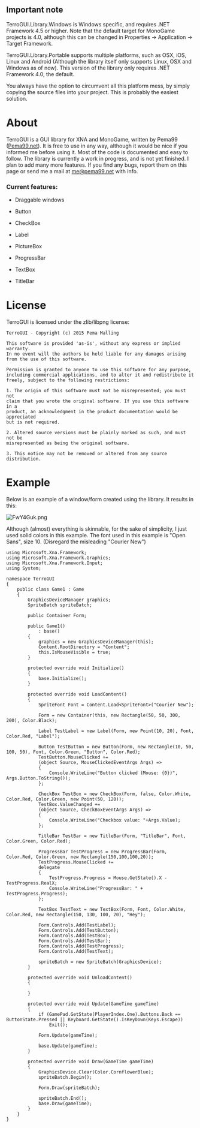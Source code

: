 ## Important note ##
TerroGUI.Library.Windows is Windows specific, and requires .NET Framework 4.5 or higher. Note that the default target for MonoGame projects is 4.0, although this can be changed in Properties -> Application -> Target Framework.

TerroGUI.Library.Portable supports multiple platforms, such as OSX, iOS, Linux and Android (Although the library itself only supports Linux, OSX and Windows as of now). This version of the library only requires .NET Framework 4.0, the default.

You always have the option to circumvent all this platform mess, by simply copying the source files into your project. This is probably the easiest solution.

# About #
TerroGUI is a GUI library for XNA and MonoGame, written by Pema99 ([Pema99.net](http://pema99.net)). It is free to use in any way, although it would be nice if you informed me before using it. Most of the code is documented and easy to follow.
The library is currently a work in progress, and is not yet finished. I plan to add many more features. If you find any bugs, report them on this page or send me a mail at me@pema99.net with info.
### Current features: ###

* Draggable windows

* Button

* CheckBox

* Label

* PictureBox

* ProgressBar

* TextBox

* TitleBar


# License #
TerroGUI is licensed under the zlib/libpng license:

    TerroGUI - Copyright (c) 2015 Pema Malling

    This software is provided 'as-is', without any express or implied warranty.
    In no event will the authors be held liable for any damages arising from the use of this software.

    Permission is granted to anyone to use this software for any purpose,
    including commercial applications, and to alter it and redistribute it 
    freely, subject to the following restrictions:

    1. The origin of this software must not be misrepresented; you must not
    claim that you wrote the original software. If you use this software in a 
    product, an acknowledgment in the product documentation would be appreciated 
    but is not required.

    2. Altered source versions must be plainly marked as such, and must not be 
    misrepresented as being the original software.

    3. This notice may not be removed or altered from any source distribution.


# Example #
Below is an example of a window/form created using the library. It results in this: 

![FwY4Guk.png](https://bitbucket-assetroot.s3.amazonaws.com/repository/dpM9GL/3668746138-FwY4Guk.png?Signature=At40e3bMzK3SbrHuBT1vkUip%2FiU%3D&Expires=1438448043&AWSAccessKeyId=0EMWEFSGA12Z1HF1TZ82) 

Although (almost) everything is skinnable, for the sake of simplicity, I just used solid colors in this example. The font used in this example is "Open Sans", size 10. (Disregard the misleading "Courier New")    

    using Microsoft.Xna.Framework;
	using Microsoft.Xna.Framework.Graphics;
	using Microsoft.Xna.Framework.Input;
	using System;

	namespace TerroGUI
	{
		public class Game1 : Game
		{
			GraphicsDeviceManager graphics;
			SpriteBatch spriteBatch;

			public Container Form; 

			public Game1()
				: base()
			{
				graphics = new GraphicsDeviceManager(this);
				Content.RootDirectory = "Content";
				this.IsMouseVisible = true;
			}

			protected override void Initialize()
			{
				base.Initialize();
			}

			protected override void LoadContent()
			{
				SpriteFont Font = Content.Load<SpriteFont>("Courier New");
				
				Form = new Container(this, new Rectangle(50, 50, 300, 200), Color.Black);
				
				Label TestLabel = new Label(Form, new Point(10, 20), Font, Color.Red, "Label");
				
				Button TestButton = new Button(Form, new Rectangle(10, 50, 100, 50), Font, Color.Green, "Button", Color.Red);
				TestButton.MouseClicked += 
				(object Source, MouseClickedEventArgs Args) => 
				{ 
					Console.WriteLine("Button clicked (Mouse: {0})", Args.Button.ToString()); 
				};

				CheckBox TestBox = new CheckBox(Form, false, Color.White, Color.Red, Color.Green, new Point(50, 120));
				TestBox.ValueChanged += 
				(object Source, CheckBoxEventArgs Args) => 
				{ 
					Console.WriteLine("Checkbox value: "+Args.Value); 
				};

				TitleBar TestBar = new TitleBar(Form, "TitleBar", Font, Color.Green, Color.Red);

				ProgressBar TestProgress = new ProgressBar(Form, Color.Red, Color.Green, new Rectangle(150,100,100,20));
				TestProgress.MouseClicked += 
                delegate 
				{ 
					TestProgress.Progress = Mouse.GetState().X - TestProgress.RealX; 
					Console.WriteLine("ProgressBar: " + TestProgress.Progress); 
				};

				TextBox TestText = new TextBox(Form, Font, Color.White, Color.Red, new Rectangle(150, 130, 100, 20), "Hey");

				Form.Controls.Add(TestLabel);
				Form.Controls.Add(TestButton);
				Form.Controls.Add(TestBox);
				Form.Controls.Add(TestBar);
				Form.Controls.Add(TestProgress);
				Form.Controls.Add(TestText);

				spriteBatch = new SpriteBatch(GraphicsDevice);
			}

			protected override void UnloadContent()
			{

			}

			protected override void Update(GameTime gameTime)
			{
				if (GamePad.GetState(PlayerIndex.One).Buttons.Back == ButtonState.Pressed || Keyboard.GetState().IsKeyDown(Keys.Escape))
					Exit();

				Form.Update(gameTime);

				base.Update(gameTime);
			}

			protected override void Draw(GameTime gameTime)
			{
				GraphicsDevice.Clear(Color.CornflowerBlue);
				spriteBatch.Begin();

				Form.Draw(spriteBatch);

				spriteBatch.End();
				base.Draw(gameTime);
			}
		}
	}
